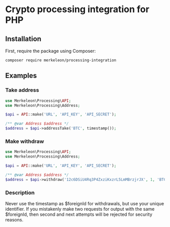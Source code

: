 # Crypto processing integration for PHP

## Installation
First, require the package using Composer:

`composer require merkeleon/processing-integration`

## Examples

### Take address

```php
use Merkeleon\Processing\API;
use Merkeleon\Processing\Address;

$api = API::make('URL', 'API_KEY', 'API_SECRET');

/** @var Address $address */
$address = $api->addressTake('BTC', timestamp());
```


### Make withdraw

```php
use Merkeleon\Processing\API;
use Merkeleon\Processing\Address;

$api = API::make('URL', 'API_KEY', 'API_SECRET');

/** @var Address $address */
$address = $api->withdraw('12c6DSiU4Rq3P4ZxziKxzrL5LmMBrzjrJX', 1, 'BTC', timestamp(), null);
```

### Description

Never use the timestamp as $foreignId for withdrawals, but use your unique identifier. If you mistakenly make two requests for output with the same $foreignId, then second and next attempts will be rejected for security reasons.